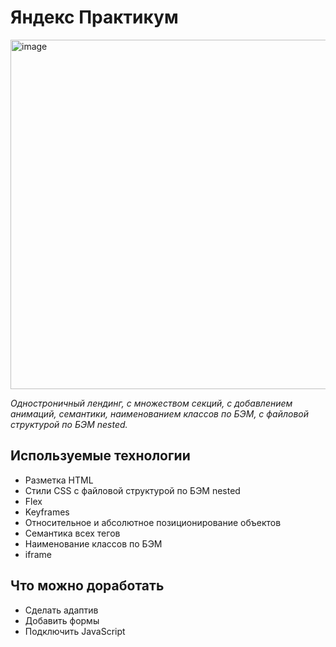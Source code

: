 # Яндекс Практикум

<img width="559" alt="image" src="https://user-images.githubusercontent.com/69019677/193797925-93d4f39b-1a44-4e9a-a921-7ad4a104f0f0.png">

*Одностроничный лендинг, с множеством секций, с добавлением анимаций, семантики, наименованием классов по БЭМ, с файловой структурой по БЭМ nested.*

## Используемые технологии
* Разметка HTML  
* Стили CSS с файловой структурой по БЭМ nested  
* Flex  
* Keyframes  
* Относительное и абсолютное позиционирование объектов  
* Семантика всех тегов  
* Наименование классов по БЭМ  
* iframe  

## Что можно доработать
* Сделать адаптив
* Добавить формы
* Подключить JavaScript

